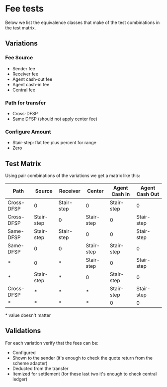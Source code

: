 # Fee tests
Below we list the equivalence classes that make of the test combinations in the test matrix.

## Variations

### Fee Source
- Sender fee
- Receiver fee
- Agent cash-out fee
- Agent cash-in fee
- Central fee

### Path for transfer
- Cross-DFSP
- Same DFSP (should not apply center fee)

### Configure Amount
- Stair-step: flat fee plus percent for range
- Zero

## Test Matrix 
Using pair combinations of the variations we get a matrix like this:

| Path | Source | Receiver | Center| Agent Cash In |  Agent Cash Out |
|------| -------|----------|-------|---------------| --------------- |
|Cross-DFSP |  0 |  Stair-step |  0 |  Stair-step |  0 |
|Cross-DFSP |  Stair-step |  0 |  Stair-step |  0 |  Stair-step |
|Same-DFSP |  Stair-step |  Stair-step |  0 |  0 |  Stair-step |
|Same-DFSP |  0 |  0 |  Stair-step |  Stair-step |  0 |
|* |  0 |  * |  Stair-step |  0 |  Stair-step |
|* |  Stair-step |  * |  0 |  Stair-step |  0 |
|Cross-DFSP |  * |  * |  * |  Stair-step |  Stair-step |
|* |  * |  * |  * |  0 |  0 |

\* value doesn't matter

## Validations
For each variation verify that the fees can be:
- Configured
- Shown to the sender (it's enough to check the quote return from the scheme adapter)
- Deducted from the transfer
- Itemized for settlement (for these last two it's enough to check central ledger)